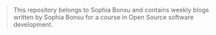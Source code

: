 > This repository belongs to Sophia Bonsu and contains weekly blogs written by Sophia Bonsu
> for a course in Open Source software development.
